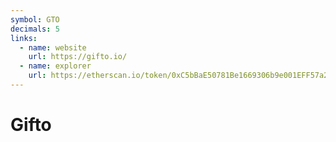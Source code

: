 ```yaml
---
symbol: GTO
decimals: 5
links:
  - name: website
    url: https://gifto.io/
  - name: explorer
    url: https://etherscan.io/token/0xC5bBaE50781Be1669306b9e001EFF57a2957b09d
---
```


# Gifto
